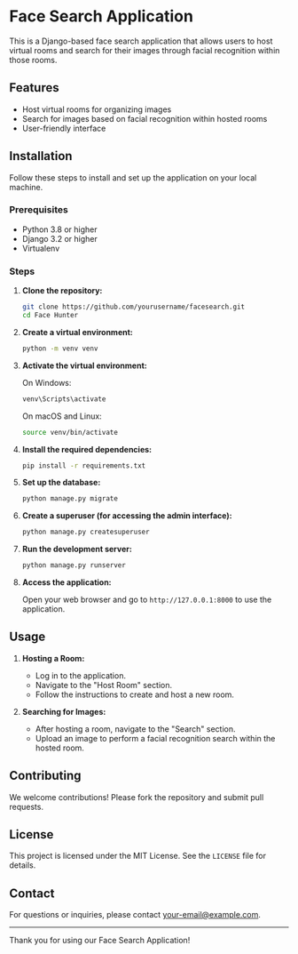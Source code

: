 # Face Search Application

This is a Django-based face search application that allows users to host virtual rooms and search for their images through facial recognition within those rooms.

## Features

- Host virtual rooms for organizing images
- Search for images based on facial recognition within hosted rooms
- User-friendly interface

## Installation

Follow these steps to install and set up the application on your local machine.

### Prerequisites

- Python 3.8 or higher
- Django 3.2 or higher
- Virtualenv

### Steps

1. **Clone the repository:**

    ```bash
    git clone https://github.com/yourusername/facesearch.git
    cd Face Hunter
    ```

2. **Create a virtual environment:**

    ```bash
    python -m venv venv
    ```

3. **Activate the virtual environment:**

    On Windows:

    ```bash
    venv\Scripts\activate
    ```

    On macOS and Linux:

    ```bash
    source venv/bin/activate
    ```

4. **Install the required dependencies:**

    ```bash
    pip install -r requirements.txt
    ```

5. **Set up the database:**

    ```bash
    python manage.py migrate
    ```

6. **Create a superuser (for accessing the admin interface):**

    ```bash
    python manage.py createsuperuser
    ```

7. **Run the development server:**

    ```bash
    python manage.py runserver
    ```

8. **Access the application:**

    Open your web browser and go to `http://127.0.0.1:8000` to use the application.

## Usage

1. **Hosting a Room:**
    - Log in to the application.
    - Navigate to the "Host Room" section.
    - Follow the instructions to create and host a new room.

2. **Searching for Images:**
    - After hosting a room, navigate to the "Search" section.
    - Upload an image to perform a facial recognition search within the hosted room.

## Contributing

We welcome contributions! Please fork the repository and submit pull requests.

## License

This project is licensed under the MIT License. See the `LICENSE` file for details.

## Contact

For questions or inquiries, please contact [your-email@example.com](mailto:your-email@example.com).

---

Thank you for using our Face Search Application!
